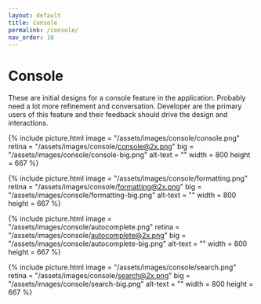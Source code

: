 ```yaml
---
layout: default
title: Console
permalink: /console/
nav_order: 18
---
```


# Console

These are initial designs for a console feature in the application. Probably need a lot more refinement and conversation. Developer are the primary users of this feature and their feedback should drive the design and interactions.

{% include picture.html
	image = "/assets/images/console/console.png"
	retina = "/assets/images/console/console@2x.png"
	big = "/assets/images/console/console-big.png"
	alt-text = ""
	width = 800
	height = 667
%}

{% include picture.html
	image = "/assets/images/console/formatting.png"
	retina = "/assets/images/console/formatting@2x.png"
	big = "/assets/images/console/formatting-big.png"
	alt-text = ""
	width = 800
	height = 667
%}

{% include picture.html
	image = "/assets/images/console/autocomplete.png"
	retina = "/assets/images/console/autocomplete@2x.png"
	big = "/assets/images/console/autocomplete-big.png"
	alt-text = ""
	width = 800
	height = 667
%}

{% include picture.html
	image = "/assets/images/console/search.png"
	retina = "/assets/images/console/search@2x.png"
	big = "/assets/images/console/search-big.png"
	alt-text = ""
	width = 800
	height = 667
%}